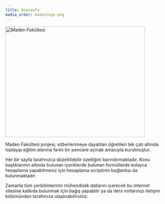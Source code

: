```yaml
---
title: Anasayfa
media_order: madenlogo.png
---
```


<p><img src="home/madenlogo.png" alt="Maden Fak&uuml;ltesi" width="441" height="350" /></p>
<p>Maden Fak&uuml;ltesi projesi, ezberlenmeye dayatılan &ouml;ğretileri tek &ccedil;atı altında toplayıp eğitim alanına farklı bir pencere a&ccedil;mak amacıyla kurulmuştur.</p>
<p>Her bir sayfa tarafınızca d&uuml;zeltilebilir &ouml;zelliğini barındırmaktadır. Konu başlıklarının altında bulunan i&ccedil;eriklerde bulunan form&uuml;llerde kolayca hesaplama yapabilmeniz i&ccedil;in hesaplama scriptinin bağlantısı da bulunmaktadır.</p>
<p>Zamanla t&uuml;m yerbilimlerinin m&uuml;hendislik dallarını i&ccedil;erecek bu internet sitesine katkıda bulunmak i&ccedil;in bağış yapabilir ya da ders notlarınızı iletişim b&ouml;l&uuml;m&uuml;nden tarafımıza ulaştırabilirsiniz.</p>